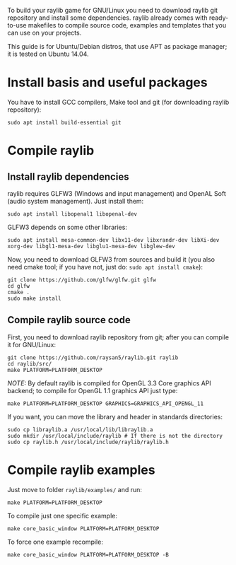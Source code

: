 To build your raylib game for GNU/Linux you need to download raylib git repository and install some dependencies. raylib already comes with ready-to-use makefiles to compile source code, examples and templates that you can use on your projects.

This guide is for Ubuntu/Debian distros, that use APT as package manager; it is tested on Ubuntu 14.04.

# Install basis and useful packages
You have to install GCC compilers, Make tool and git (for downloading raylib repository):

    sudo apt install build-essential git

# Compile raylib
## Install raylib dependencies
raylib requires GLFW3 (Windows and input management) and OpenAL Soft (audio system management). Just install them:

    sudo apt install libopenal1 libopenal-dev

GLFW3 depends on some other libraries:

    sudo apt install mesa-common-dev libx11-dev libxrandr-dev libXi-dev xorg-dev libgl1-mesa-dev libglu1-mesa-dev libglew-dev

Now, you need to download GLFW3 from sources and build it (you also need cmake tool; if you have not, just do: `sudo apt install cmake`):

    git clone https://github.com/glfw/glfw.git glfw
    cd glfw
    cmake .
    sudo make install

## Compile raylib source code
First, you need to download raylib repository from git; after you can compile it for GNU/Linux:

    git clone https://github.com/raysan5/raylib.git raylib
    cd raylib/src/
    make PLATFORM=PLATFORM_DESKTOP

_NOTE:_ By default raylib is compiled for OpenGL 3.3 Core graphics API backend; to compile for OpenGL 1.1 graphics API just type:

    make PLATFORM=PLATFORM_DESKTOP GRAPHICS=GRAPHICS_API_OPENGL_11

If you want, you can move the library and header in standards directories:

    sudo cp libraylib.a /usr/local/lib/libraylib.a
    sudo mkdir /usr/local/include/raylib # If there is not the directory
    sudo cp raylib.h /usr/local/include/raylib/raylib.h

# Compile raylib examples
Just move to folder `raylib/examples/` and run:

    make PLATFORM=PLATFORM_DESKTOP

To compile just one specific example:

    make core_basic_window PLATFORM=PLATFORM_DESKTOP

To force one example recompile:

    make core_basic_window PLATFORM=PLATFORM_DESKTOP -B